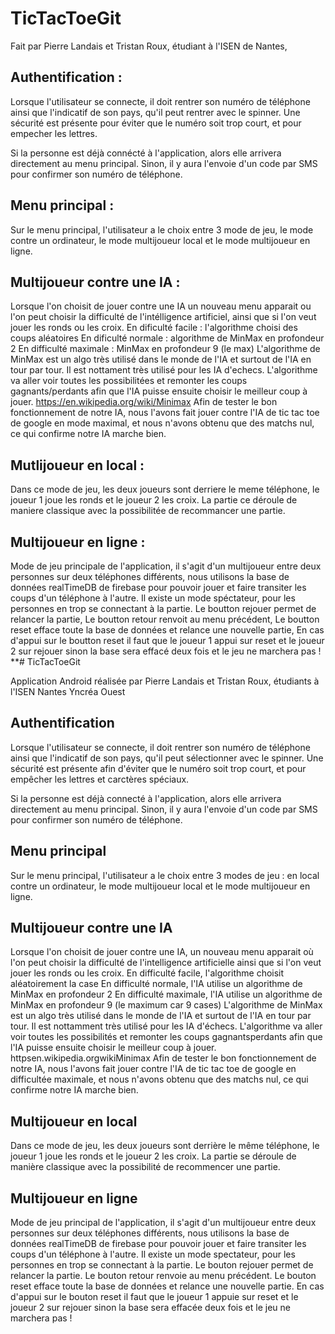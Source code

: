 # TicTacToeGit

Fait par Pierre Landais et Tristan Roux, étudiant à l'ISEN de Nantes,

## Authentification : 
Lorsque l'utilisateur se connecte, il doit rentrer son numéro de téléphone ainsi que l'indicatif de son pays, qu'il peut rentrer avec le spinner.
Une sécurité est présente pour éviter que le numéro soit trop court, et pour empecher les lettres. 

Si la personne est déjà connécté à l'application, alors elle arrivera directement au menu principal. Sinon, il y aura l'envoie d'un code par SMS pour confirmer son numéro de téléphone. 

## Menu principal : 
Sur le menu principal, l'utilisateur a le choix entre 3 mode de jeu, le mode contre un ordinateur, le mode multijoueur local et le mode multijoueur en ligne. 

## Multijoueur contre une IA : 
Lorsque l'on choisit de jouer contre une IA un nouveau menu apparait ou l'on peut choisir la difficulté de l'intélligence artificiel, ainsi que si l'on veut jouer les ronds ou les croix. 
En dificulté facile : l'algorithme choisi des coups aléatoires
En dificulté normale : algorithme de MinMax en profondeur 2
En difficulté maximale : MinMax en profondeur 9 (le max)
L'algorithme de MinMax est un algo très utilisé dans le monde de l'IA et surtout de l'IA en tour par tour. Il est nottament très utilisé pour les IA d'echecs. L'algorithme va aller voir toutes les possibilitées et remonter les coups gagnants/perdants afin que l'IA puisse ensuite choisir le meilleur coup à jouer. https://en.wikipedia.org/wiki/Minimax
Afin de tester le bon fonctionnement de notre IA, nous l'avons fait jouer contre l'IA de tic tac toe de google en mode maximal, et nous n'avons obtenu que des matchs nul, ce qui confirme notre IA marche bien.

## Mutlijoueur en local : 
Dans ce mode de jeu, les deux joueurs sont derriere le meme téléphone, le joueur 1 joue les ronds et le joueur 2 les croix. La partie ce déroule de maniere classique avec la possibilitée de recommancer une partie. 

## Multijoueur en ligne : 
Mode de jeu principale de l'application, il s'agit d'un multijoueur entre deux personnes sur deux téléphones différents, nous utilisons la base de données realTimeDB de firebase pour pouvoir jouer et faire transiter les coups d'un téléphone à l'autre. 
Il existe un mode spéctateur, pour les personnes en trop se connectant à la partie. 
Le boutton rejouer permet de relancer la partie, 
Le boutton retour renvoit au menu précédent,
Le boutton reset efface toute la base de données et relance une nouvelle partie,
En cas d'appui sur le boutton reset il faut que le joueur 1 appui sur reset et le joueur 2 sur rejouer sinon la base sera effacé deux fois et le jeu ne marchera pas !
**# TicTacToeGit

Application Android réalisée par Pierre Landais et Tristan Roux, étudiants à l'ISEN Nantes Yncréa Ouest

## Authentification  
Lorsque l'utilisateur se connecte, il doit rentrer son numéro de téléphone ainsi que l'indicatif de son pays, qu'il peut sélectionner avec le spinner.
Une sécurité est présente afin d'éviter que le numéro soit trop court, et pour empêcher les lettres et carctères spéciaux.

Si la personne est déjà connecté à l'application, alors elle arrivera directement au menu principal. Sinon, il y aura l'envoie d'un code par SMS pour confirmer son numéro de téléphone. 

## Menu principal  
Sur le menu principal, l'utilisateur a le choix entre 3 modes de jeu : en local contre un ordinateur, le mode multijoueur local et le mode multijoueur en ligne. 

## Multijoueur contre une IA  
Lorsque l'on choisit de jouer contre une IA, un nouveau menu apparait où l'on peut choisir la difficulté de l'intelligence artificielle ainsi que si l'on veut jouer les ronds ou les croix. 
En difficulté facile, l'algorithme choisit aléatoirement la case
En difficulté normale, l'IA utilise un algorithme de MinMax en profondeur 2
En difficulté maximale, l'IA utilise un algorithme de MinMax en profondeur 9 (le maximum car 9 cases)
L'algorithme de MinMax est un algo très utilisé dans le monde de l'IA et surtout de l'IA en tour par tour. Il est nottamment très utilisé pour les IA d'échecs. L'algorithme va aller voir toutes les possibilités et remonter les coups gagnantsperdants afin que l'IA puisse ensuite choisir le meilleur coup à jouer. httpsen.wikipedia.orgwikiMinimax
Afin de tester le bon fonctionnement de notre IA, nous l'avons fait jouer contre l'IA de tic tac toe de google en difficultée maximale, et nous n'avons obtenu que des matchs nul, ce qui confirme notre IA marche bien.

## Multijoueur en local  
Dans ce mode de jeu, les deux joueurs sont derrière le même téléphone, le joueur 1 joue les ronds et le joueur 2 les croix. La partie se déroule de manière classique avec la possibilité de recommencer une partie. 

## Multijoueur en ligne  
Mode de jeu principal de l'application, il s'agit d'un multijoueur entre deux personnes sur deux téléphones différents, nous utilisons la base de données realTimeDB de firebase pour pouvoir jouer et faire transiter les coups d'un téléphone à l'autre. 
Il existe un mode spectateur, pour les personnes en trop se connectant à la partie. 
Le bouton rejouer permet de relancer la partie.
Le bouton retour renvoie au menu précédent.
Le bouton reset efface toute la base de données et relance une nouvelle partie.
En cas d'appui sur le bouton reset il faut que le joueur 1 appuie sur reset et le joueur 2 sur rejouer sinon la base sera effacée deux fois et le jeu ne marchera pas !

